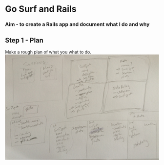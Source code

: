 # Go Surf and Rails

### Aim - to create a Rails app and document what I do and why


## Step 1 - Plan
Make a rough plan of what you what to do.
![plan](images/go_surf.JPG)
